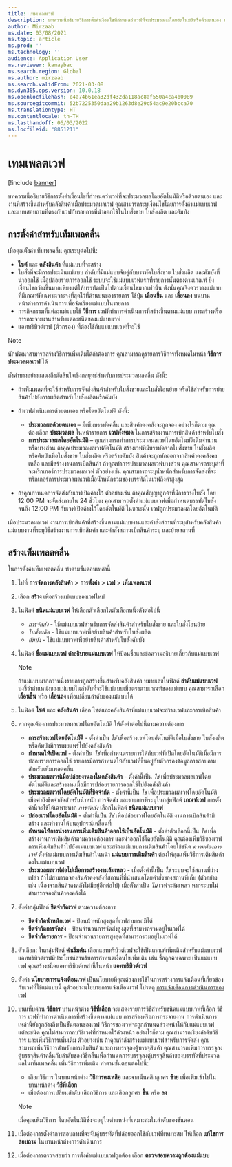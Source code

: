 ```yaml
---
title: เทมเพลตเวฟ
description: บทความนี้อธิบายวิธีการตั้งค่าเงื่อนไขที่กำหนดว่าเวฟที่จะประมวลผลโดยอัตโนมัติหรือด้วยตนเอง และงานที่สร้างขึ้นสำหรับคลังสินค้าเมื่อประมวลผลเวฟ
author: Mirzaab
ms.date: 03/08/2021
ms.topic: article
ms.prod: ''
ms.technology: ''
audience: Application User
ms.reviewer: kamaybac
ms.search.region: Global
ms.author: mirzaab
ms.search.validFrom: 2021-03-08
ms.dyn365.ops.version: 10.0.18
ms.openlocfilehash: e4a74b61ea32df432da118ac8af550a4ca4b0089
ms.sourcegitcommit: 52b7225350daa29b1263d8e29c54ac9e20bcca70
ms.translationtype: HT
ms.contentlocale: th-TH
ms.lasthandoff: 06/03/2022
ms.locfileid: "8851211"
---
```

# <a name="wave-templates"></a>เทมเพลตเวฟ

[!include [banner](../includes/banner.md)]

บทความนี้อธิบายวิธีการตั้งค่าเงื่อนไขที่กำหนดว่าเวฟที่จะประมวลผลโดยอัตโนมัติหรือด้วยตนเอง และงานที่สร้างขึ้นสำหรับคลังสินค้าเมื่อประมวลผลเวฟ คุณสามารถระบุเงื่อนไขโดยการตั้งค่าแม่แบบเวฟและแบบสอบถามที่ตรงกับเวฟกับรายการที่นำออกใช้ในใบสั่งขาย ใบสั่งผลิต และคัมบัง

## <a name="settings-for-wave-templates"></a>การตั้งค่าสำหรับเท็มเพลคลื่น

เมื่อคุณตั้งค่าเท็มเพลคลื่น คุณระบุต่อไปนี้:

- **ไซต์** และ **คลังสินค้า** ที่แม่แบบที่จะสร้าง
- ใบสั่งที่จะมีการประเมินแม่แบบ ลำดับที่มีแม่แบบจับคู่กับบรรทัดใบสั่งขาย ใบสั่งผลิต และคัมบังที่นำออกใช้ เมื่อปล่อยรายการออกใช้ ระบบจะใช้แม่แบบเวฟแรกที่รายการนั้นตรงตามเกณฑ์ ยิ่งเงื่อนไขกว้างขึ้นมากเพียงแต่ให้บรรทัดเป็นไปตามเงื่อนไขมากเท่านั้น ดังนั้นคุณจึงควรวางแม่แบบที่มีเกณฑ์ที่เฉพาะเจาะจงที่สุดไว้ที่ด้านบนของรายการ ใช้ปุ่ม **เลื่อนขึ้น** และ **เลื่อนลง** บนบานหน้าต่างการดำเนินการเพื่อจัดเรียงแม่แบบในรายการ
- การกิจกรรมที่แต่ละแม่แบบใช้ **วิธีการ** เวฟที่ทำการดำเนินการที่สร้างขึ้นตามแม่แบบ การสร้างหรือการกระจายงานสำหรับแต่ละชนิดของแม่แบบเวฟ
- แอททริบิวต์เวฟ (ตัวกรอง) ที่ต้องใช้กับแม่แบบเวฟที่จะใช้

> [!NOTE]
> นักพัฒนาสามารถสร้างวิธีการเพิ่มเติมได้ถ้าต้องการ คุณสามารถดูรายการวิธีการทั้งหมดในหน้า **วิธีการประมวลผลเวฟ** ได้

ตั้งค่าบางอย่างแสดงถึงตัดสินใจเชิงกลยุทธ์สำหรับการประมวลผลคลื่น ดังนี้:

- ถ้าเท็มเพลตที่จะใช้สำหรับการจัดส่งสินค้าสำหรับใบสั่งขายและใบสั่งโอนย้าย หรือใช้สำหรับการย้ายสินค้าไปยังการผลิตสำหรับใบสั่งผลิตหรือคัมบัง
- ถ้าเวฟดำเนินการด้วยตนเอง หรือโดยอัตโนมัติ ดังนี้:

  - **ประมวลผลด้วยตนเอง** – มีเพิ่มบรรทัดคลื่น และสินค้าคงคลังจะถูกจอง อย่างไรก็ตาม คุณต้องเลือก **ประมวลผล** ในหน้ารายการ **เวฟทั้งหมด** ในการสร้างงานการเบิกสินค้าสำหรับใบสั่ง
  - **การประมวลผลโดยอัตโนมัติ** – คุณสามารถทำการประมวลผลเวฟโดยอัตโนมัติเต็มจำนวนหรือบางส่วน ถ้าคุณประมวลผลเวฟอัตโนมัติ สร้างเวฟที่มีบรรทัดจากใบสั่งขาย ใบสั่งผลิต หรือคัมบังเมื่อใบสั่งขาย ใบสั่งผลิต หรือสร้างคัมบัง สินค้าจะถูกหักออกจากสินค้าคงคลังคงเหลือ และมีสร้างงานการเบิกสินค้า ถ้าคุณทำการประมวลผลเวฟบางส่วน คุณสามารถระบุค่าที่จะทริกเกอร์การประมวลผลเวฟ ตัวอย่างเช่น คุณสามารถระบุน้ำหนักสำหรับการจัดส่งที่จะทริกเกอร์การประมวลผลเวฟเมื่อน้ำหนักรวมของบรรทัดในเวฟถึงค่าสูงสุด

- ถ้าคุณกำหนดการจัดส่งกับเวฟเปิดค้างไว้ ตัวอย่างเช่น ถ้าคุณสัญญาลูกค้าที่มีการวางใบสั่ง โดย 12:00 PM จะจัดส่งภายใน 24 ชั่วโมง คุณสามารถตั้งค่าแม่แบบเวฟเพื่อกำหนดบรรทัดใบสั่งจนถึง 12:00 PM กับเวฟเปิดค้างไว้โดยอัตโนมัติ ในขณะนั้น เวฟถูกประมวลผลโดยอัตโนมัติ

เมื่อประมวลผลเวฟ งานการเบิกสินค้าที่สร้างขึ้นตามแม่แบบงานและคำสั่งสถานที่ระบุสำหรับคลังสินค้า แม่แบบงานที่ระบุวิธีสร้างงานการเบิกสินค้า และคำสั่งสถานเบิกสินค้าระบุ และย้ายสถานที่

## <a name="create-a-wave-template"></a>สร้างเท็มเพลตคลื่น

ในการตั้งค่าเท็มเพลตคลื่น ทำตามขั้นตอนเหล่านี้

1. ไปที่ **การจัดการคลังสินค้า** \> **การตั้งค่า** \> **เวฟ** \> **เท็มเพลตเวฟ**
1. เลือก **สร้าง** เพื่อสร้างแม่แบบของเวฟใหม่
1. ในฟิลด์ **ชนิดแม่แบบเวฟ** ให้เลือกตัวเลือกใดตัวเลือกหนึ่งดังต่อไปนี้

    - *การจัดส่ง* - ใช้แม่แบบเวฟสำหรับการจัดส่งสินค้าสำหรับใบสั่งขาย และใบสั่งโอนย้าย
    - *ใบสั่งผลิต* - ใช้แม่แบบเวฟเพื่อย้ายสินค้าสำหรับใบสั่งผลิต
    - *คัมบัง* - ใช้แม่แบบเวฟเพื่อย้ายสินค้าสำหรับใบสั่งคัมบัง

1. ในฟิลด์ **ชื่อแม่แบบเวฟ** **คำอธิบายแม่แบบเวฟ** ให้ป้อนชื่อและข้อความอธิบายเกี่ยวกับแม่แบบเวฟ

    > [!NOTE]
    > ถ้าแม่แบบมากกว่าหนึ่งรายการถูกสร้างขึ้นสำหรับคลังสินค้า หมายเลขในฟิลด์ **ลำดับแม่แบบเวฟ** บ่งชี้ว่าตำแหน่งของแม่แบบในลำดับที่จะใช้แม่แบบเมื่อตรงตามเกณฑ์ของแม่แบบ คุณสามารถเลือก **เลื่อนขึ้น** หรือ **เลื่อนลง** เพื่อเปลี่ยนลำดับของแม่แบบได้

1. ในฟิลด์ **ไซต์** และ **คลังสินค้า** เลือก ไซต์และคลังสินค้าที่แม่แบบเวฟจะสร้างเวฟและการเบิกสินค้า
1. หากคุณต้องการประมวลผลเวฟโดยอัตโนมัติ ให้ตั้งค่าต่อไปนี้ตามความต้องการ

    - **การสร้างเวฟโดยอัตโนมัติ** - ตั้งค่าเป็น *ใช่* เพื่อสร้างเวฟโดยอัตโนมัติเมื่อใบสั่งขาย ใบสั่งผลิต หรือคัมบังมีการเผยแพร่ไปยังคลังสินค้า
    - **กําหนดให้เปิดเวฟ** - ตั้งค่าเป็น *ใช่* เพื่อกําหนดรายการให้กับเวฟที่เปิดโดยอัตโนมัติเมื่อมีการปล่อยรายการออกใช้ รายการมีการกำหนดให้กับเวฟที่ขึ้นอยู่กับตัวกรองข้อมูลการสอบถามสำหรับเท็มเพลตคลื่น
    - **ประมวลผลเวฟเมื่อปล่อยงานลงในคลังสินค้า** - ตั้งค่านี้เป็น *ใช่* เพื่อประมวลผลเวฟโดยอัตโนมัติและสร้างงานเมื่อมีการปล่อยรายการออกใช้ไปยังคลังสินค้า
    - **ประมวลผลเวฟโดยอัตโนมัติที่ขีดจำกัด** - ตั้งค่านี้เป็น *ใช่* เพื่อประมวลผลเวฟโดยอัตโนมัติเมื่อค่าถึงขีดจำกัดสำหรับน้ำหนัก การจัดส่ง และรายการที่ระบุในกลุ่มฟิลด์ **เกณฑ์เวฟ** การตั้งค่านี้จะใช้ได้เฉพาะหาก *การจัดส่ง* เลือกในฟิลด์ **ชนิดแม่แบบเวฟ**
    - **ปล่อยเวฟโดยอัตโนมัติ** - ตั้งค่านี้เป็น *ใช่* เพื่อปล่อยเวฟโดยอัตโนมัติ งานการเบิกสินค้ามีสร้าง และทำงานได้บนอุปกรณ์เคลื่อนที่
    - **กำหนดให้การนำงานการเพิ่มเติมสินค้าออกใช้เป็นอัตโนมัติ** - ตั้งค่าตัวเลือกนี้เป็น *ใช่* เพื่อสร้างงานการเติมสินค้าตามความต้องการ และนำออกใช้โดยอัตโนมัติ คุณต้องเพิ่มวิธีของเวฟการเพิ่มเติมสินค้าไปยังแม่แบบเวฟ และสร้างแม่แบบการเติมสินค้าโดยใช้ชนิด *ความต้องการเวฟ* ตั้งค่าแม่แบบการเติมสินค้าในหน้า **แม่แบบการเติมสินค้า** ต้องให้คุณเพิ่มวิธีการเติมสินค้าลงในแม่แบบเวฟ
    - **ประมวลผลเวฟต่อไปเมื่อการสร้างงานล้มเหลว** - เมื่อตั้งค่านี้เป็น *ใช่* ระบบจะใช้สถานที่ว่างเปล่า ถ้าไม่สามารถจองสินค้าคงคลังที่สถานที่ที่นำเสนอโดยคำสั่งของสถานที่เก็บ (ตัวอย่างเช่น เนื่องจากสินค้าคงคลังไม่มีอยู่อีกต่อไป) เมื่อตั้งค่าเป็น *ไม่* เวฟจะล้มเหลว หากระบบไม่สามารถจองสินค้าคงคลังได้

1. ตั้งค่ากลุ่มฟิลด์ **ขีดจำกัดเวฟ** ตามความต้องการ
    - **ขีดจำกัดน้ำหนักเวฟ** - ป้อนน้ําหนักสูงสุดที่เวฟสามารถมีได้
    - **ขีดจำกัดการจัดส่ง** - ป้อนจํานวนการจัดส่งสูงสุดที่สามารถรวมอยู่ในเวฟได้
    - **ขีดจำกัดรายการ** - ป้อนจํานวนรายการสูงสุดที่สามารถรวมอยู่ในเวฟได้

1. ตัวเลือก: ในกลุ่มฟิลด์ **ค่าเริ่มต้น** เลือกแอททริบิวต์เวฟจะใช้เป็นเกณฑ์เพิ่มเติมสำหรับแม่แบบเวฟ แอททริบิวต์เวฟมีประโยชน์สำหรับการกำหนดเงื่อนไขเพิ่มเติม เช่น ชื่อลูกค้าเฉพาะ เป็นแม่แบบเวฟ คุณสร้างชนิดแอททริบิวต์เหล่านี้ในหน้า **แอททริบิวต์เวฟ** 

1. ตั้งค่า **นโยบายการแจ้งเตือนเวฟ** เป็นนโยบายที่คุณต้องการใช้ในการสร้างการแจ้งเตือนที่เกี่ยวข้องกับเวฟที่ใช้แม่แบบนี้ ดูตัวอย่างนโยบายการแจ้งเตือนเวฟ โปรดดู [การแจ้งเตือนการดำเนินการของเวฟ](wave-execution-notifications.md)

1. บนแท็บด่วน **วิธีการ** บานหน้าต่าง **วิธีที่เลือก** จะแสดงรายการวิธีสำหรับชนิดแม่แบบเวฟที่เลือก วิธีการ เวฟที่ทำการดำเนินการที่สร้างขึ้นตามแม่แบบ การสร้างหรือการกระจายงาน การดำเนินการเหล่านี้ยังถูกอ้างถึงเป็นขั้นตอนของเวฟ วิธีการของเวฟจะถูกกําหนดล่วงหน้าให้กับแม่แบบเวฟแต่ละชนิด คุณไม่สามารถลบวิธีเวฟที่กำหนดไว้ล่วงหน้า อย่างไรก็ตาม คุณสามารถเรียงลำดับวิธีการ และเพิ่มวิธีการเพิ่มเติม ตัวอย่างเช่น ถ้าคุณกำลังสร้างแม่แบบเวฟสำหรับการจัดส่ง คุณสามารถเพิ่มวิธีการสำหรับการเติมสินค้าและการบรรจุลงตู้บรรจุสินค้า คุณสามารถเพิ่มการบรรจุลงตู้บรรจุสินค้าคลื่นกับลำดับของวิธีคลื่นเพื่อกำหนดการบรรจุลงตู้บรรจุสินค้าของบรรทัดที่ประมวลผลในเท็มเพลคลื่น เพิ่มวิธีการเพิ่มเติม ทำตามขั้นตอนต่อไปนี้:

    - เลือกวิธีการ ในบานหน้าต่าง **วิธีการคงเหลือ** และจากนั้นคลิกลูกศร **ซ้าย** เพื่อเพิ่มเข้าไปในบานหน้าต่าง **วิธีที่เลือก**
    - เมื่อต้องการเปลี่ยนลำดับ เลือกวิธีการ และเลือกลูกศร **ขึ้น** หรือ **ลง**

    > [!NOTE]
    > เมื่อคุณเพิ่มวิธีการ โดยอัตโนมัติซึ่งจะอยู่ในตำแหน่งที่เหมาะสมในลำดับของขั้นตอน

1. เมื่อต้องการตั้งค่าการสอบถามที่จะจับคู่บรรทัดที่ปล่อยออกใช้กับเวฟที่เหมาะสม ให้เลือก **แก้ไขการสอบถาม** ในบานหน้าต่างการดำเนินการ
1. เมื่อต้องการตรวจสอบว่า การตั้งค่าแม่แบบเวฟถูกต้อง เลือก **ตรวจสอบความถูกต้องแม่แบบ**
